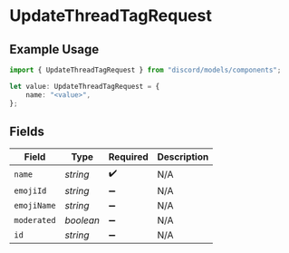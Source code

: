 # UpdateThreadTagRequest

## Example Usage

```typescript
import { UpdateThreadTagRequest } from "discord/models/components";

let value: UpdateThreadTagRequest = {
    name: "<value>",
};
```

## Fields

| Field              | Type               | Required           | Description        |
| ------------------ | ------------------ | ------------------ | ------------------ |
| `name`             | *string*           | :heavy_check_mark: | N/A                |
| `emojiId`          | *string*           | :heavy_minus_sign: | N/A                |
| `emojiName`        | *string*           | :heavy_minus_sign: | N/A                |
| `moderated`        | *boolean*          | :heavy_minus_sign: | N/A                |
| `id`               | *string*           | :heavy_minus_sign: | N/A                |